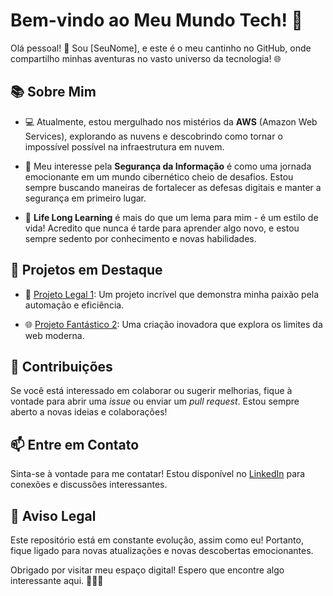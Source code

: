 # Bem-vindo ao Meu Mundo Tech! 🚀

Olá pessoal! 👋 Sou [SeuNome], e este é o meu cantinho no GitHub, onde compartilho minhas aventuras no vasto universo da tecnologia! 🌐

## 📚 Sobre Mim

- 💻 Atualmente, estou mergulhado nos mistérios da **AWS** (Amazon Web Services), explorando as nuvens e descobrindo como tornar o impossível possível na infraestrutura em nuvem.

- 🔐 Meu interesse pela **Segurança da Informação** é como uma jornada emocionante em um mundo cibernético cheio de desafios. Estou sempre buscando maneiras de fortalecer as defesas digitais e manter a segurança em primeiro lugar.

- 🧠 **Life Long Learning** é mais do que um lema para mim - é um estilo de vida! Acredito que nunca é tarde para aprender algo novo, e estou sempre sedento por conhecimento e novas habilidades.

## 🚀 Projetos em Destaque

- 🤖 [Projeto Legal 1](link_para_o_projeto_1): Um projeto incrível que demonstra minha paixão pela automação e eficiência.

- 🌐 [Projeto Fantástico 2](link_para_o_projeto_2): Uma criação inovadora que explora os limites da web moderna.

## 🌱 Contribuições

Se você está interessado em colaborar ou sugerir melhorias, fique à vontade para abrir uma *issue* ou enviar um *pull request*. Estou sempre aberto a novas ideias e colaborações!

## 📫 Entre em Contato

Sinta-se à vontade para me contatar! Estou disponível no [LinkedIn](link_para_seu_linkedin) para conexões e discussões interessantes.

## 🚧 Aviso Legal

Este repositório está em constante evolução, assim como eu! Portanto, fique ligado para novas atualizações e novas descobertas emocionantes.

Obrigado por visitar meu espaço digital! Espero que encontre algo interessante aqui. 👨‍💻✨
